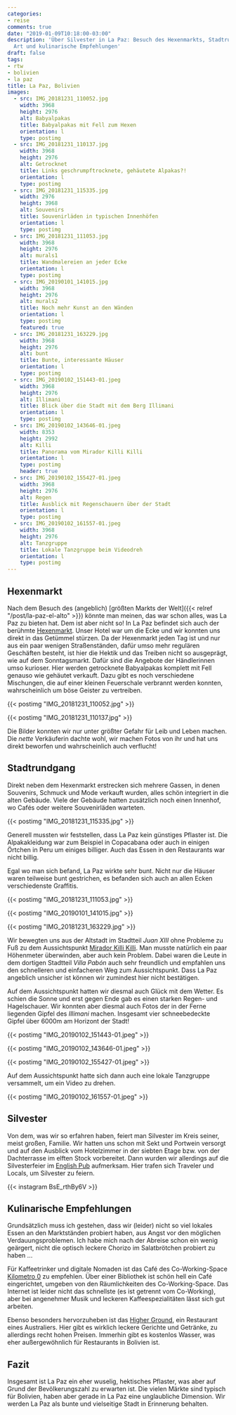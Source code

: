 ```yaml
---
categories:
- reise
comments: true
date: "2019-01-09T10:18:00-03:00"
description: 'Über Silvester in La Paz: Besuch des Hexenmarkts, Stadtrundgang, Street
  Art und kulinarische Empfehlungen'
draft: false
tags:
- rtw
- bolivien
- la paz
title: La Paz, Bolivien
images:
  - src: IMG_20181231_110052.jpg
    width: 3968
    height: 2976
    alt: Babyalpakas
    title: Babyalpakas mit Fell zum Hexen
    orientation: l
    type: postimg
  - src: IMG_20181231_110137.jpg
    width: 3968
    height: 2976
    alt: Getrocknet
    title: Links geschrumpftrocknete, gehäutete Alpakas?!
    orientation: l
    type: postimg
  - src: IMG_20181231_115335.jpg
    width: 2976
    height: 3968
    alt: Souvenirs
    title: Souvenirläden in typischen Innenhöfen
    orientation: l
    type: postimg
  - src: IMG_20181231_111053.jpg
    width: 3968
    height: 2976
    alt: murals1
    title: Wandmalereien an jeder Ecke
    orientation: l
    type: postimg
  - src: IMG_20190101_141015.jpg
    width: 3968
    height: 2976
    alt: murals2
    title: Noch mehr Kunst an den Wänden
    orientation: l
    type: postimg
    featured: true
  - src: IMG_20181231_163229.jpg
    width: 3968
    height: 2976
    alt: bunt
    title: Bunte, interessante Häuser
    orientation: l
    type: postimg
  - src: IMG_20190102_151443-01.jpeg
    width: 3968
    height: 2976
    alt: Illimani
    title: Blick über die Stadt mit dem Berg Illimani
    orientation: l
    type: postimg
  - src: IMG_20190102_143646-01.jpeg
    width: 8353
    height: 2992
    alt: Killi
    title: Panorama vom Mirador Killi Killi
    orientation: l
    type: postimg
    header: true
  - src: IMG_20190102_155427-01.jpeg
    width: 3968
    height: 2976
    alt: Regen
    title: Ausblick mit Regenschauern über der Stadt
    orientation: l
    type: postimg
  - src: IMG_20190102_161557-01.jpeg
    width: 3968
    height: 2976
    alt: Tanzgruppe
    title: Lokale Tanzgruppe beim Videodreh
    orientation: l
    type: postimg
---
```


## Hexenmarkt

Nach dem Besuch des (angeblich) [größten Markts der Welt]({{< relref "/post/la-paz-el-alto" >}}) könnte man meinen, das war schon alles, was La Paz zu bieten hat. Dem ist aber nicht so! In La Paz befindet sich auch der berühmte [Hexenmarkt](https://goo.gl/maps/uT36qgC4VCS2). Unser Hotel war um die Ecke und wir konnten uns direkt in das Getümmel stürzen. Da der Hexenmarkt jeden Tag ist und nur aus ein paar wenigen Straßenständen, dafür umso mehr regulären Geschäften besteht, ist hier die Hektik und das Treiben nicht so ausgeprägt, wie auf dem Sonntagsmarkt. Dafür sind die Angebote der Händlerinnen umso kurioser. Hier werden getrocknete Babyalpakas komplett mit Fell genauso wie gehäutet verkauft. Dazu gibt es noch verschiedene Mischungen, die auf einer kleinen Feuerschale verbrannt werden konnten, wahrscheinlich um böse Geister zu vertreiben.

{{< postimg "IMG_20181231_110052.jpg" >}}

{{< postimg "IMG_20181231_110137.jpg" >}}

Die Bilder konnten wir nur unter größter Gefahr für Leib und Leben machen. Die _nette_ Verkäuferin dachte wohl, wir machen Fotos von ihr und hat uns direkt beworfen und wahrscheinlich auch verflucht!

## Stadtrundgang

Direkt neben dem Hexenmarkt erstrecken sich mehrere Gassen, in denen Souvenirs, Schmuck und Mode verkauft wurden, alles schön integriert in die alten Gebäude. Viele der Gebäude hatten zusätzlich noch einen Innenhof, wo Cafés oder weitere Souvenirläden warteten.

{{< postimg "IMG_20181231_115335.jpg" >}}

Generell mussten wir feststellen, dass La Paz kein günstiges Pflaster ist. Die Alpakakleidung war zum Beispiel in Copacabana oder auch in einigen Örtchen in Peru um einiges billiger. Auch das Essen in den Restaurants war nicht billig.

Egal wo man sich befand, La Paz wirkte sehr bunt. Nicht nur die Häuser waren teilweise bunt gestrichen, es befanden sich auch an allen Ecken verschiedenste Graffitis.

{{< postimg "IMG_20181231_111053.jpg" >}}

{{< postimg "IMG_20190101_141015.jpg" >}}

{{< postimg "IMG_20181231_163229.jpg" >}}

Wir bewegten uns aus der Altstadt im Stadtteil _Juan XIII_ ohne Probleme zu Fuß zu dem Aussichtspunkt [Mirador Killi Killi](https://goo.gl/maps/oh3dnzGP8WU2). Man musste natürlich ein paar Höhenmeter überwinden, aber auch kein Problem. Dabei waren die Leute in dem dortigen Stadtteil _Villa Pabón_ auch sehr freundlich und empfahlen uns den schnelleren und einfacheren Weg zum Aussichtspunkt. Dass La Paz angeblich unsicher ist können wir zumindest hier nicht bestätigen.

Auf dem Aussichtspunkt hatten wir diesmal auch Glück mit dem Wetter. Es schien die Sonne und erst gegen Ende gab es einen starken Regen- und Hagelschauer. Wir konnten aber diesmal auch Fotos der in der Ferne liegenden Gipfel des _Illimani_ machen. Insgesamt vier schneebedeckte Gipfel über 6000m am Horizont der Stadt!

{{< postimg "IMG_20190102_151443-01.jpeg" >}}

{{< postimg "IMG_20190102_143646-01.jpeg" >}}

{{< postimg "IMG_20190102_155427-01.jpeg" >}}

Auf dem Aussichtspunkt hatte sich dann auch eine lokale Tanzgruppe versammelt, um ein Video zu drehen.

{{< postimg "IMG_20190102_161557-01.jpeg" >}}

## Silvester

Von dem, was wir so erfahren haben, feiert man Silvester im Kreis seiner, meist großen, Familie. Wir hatten uns schon mit Sekt und Portwein versorgt und auf den Ausblick vom Hotelzimmer in der siebten Etage bzw. von der Dachterrasse im elften Stock vorbereitet. Dann wurden wir allerdings auf die Silvesterfeier im [English Pub](https://goo.gl/maps/Ntd1E1Jz2GC2) aufmerksam. Hier trafen sich Traveler und Locals, um Silvester zu feiern.

{{< instagram BsE_rthBy6V >}}

## Kulinarische Empfehlungen

Grundsätzlich muss ich gestehen, dass wir (leider) nicht so viel lokales Essen an den Marktständen probiert haben, aus Angst vor den möglichen Verdauungsproblemen. Ich habe mich nach der Abreise schon ein wenig geärgert, nicht die optisch leckere Chorizo im Salatbrötchen probiert zu haben ...

Für Kaffeetrinker und digitale Nomaden ist das Café des Co-Working-Space [Kilometro 0](https://goo.gl/maps/3EabmMVZTUm) zu empfehlen. Über einer Bibliothek ist schön hell ein Café eingerichtet, umgeben von den Räumlichkeiten des Co-Working-Space. Das Internet ist leider nicht das schnellste (es ist getrennt vom Co-Working), aber bei angenehmer Musik und leckeren Kaffeespezialitäten lässt sich gut arbeiten.

Ebenso besonders hervorzuheben ist das [Higher Ground](https://goo.gl/maps/7GzrBiuFPMo), ein Restaurant eines Australiers. Hier gibt es wirklich leckere Gerichte und Getränke, zu allerdings recht hohen Preisen. Immerhin gibt es kostenlos Wasser, was eher außergewöhnlich für Restaurants in Bolivien ist.

## Fazit

Insgesamt ist La Paz ein eher wuselig, hektisches Pflaster, was aber auf Grund der Bevölkerungszahl zu erwarten ist. Die vielen Märkte sind typisch für Bolivien, haben aber gerade in La Paz eine unglaubliche Dimension. Wir werden La Paz als bunte und vielseitige Stadt in Erinnerung behalten.
